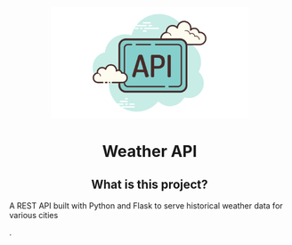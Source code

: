 <p align="center">
    <a href="https://raw.githubusercontent.com/jhonatanjk125/weather-api/master/6.png">
        <img src="https://raw.githubusercontent.com/jhonatanjk125/weather-api/master/6.png" height="200" />
    </a>
</p>
<h1 align="center">Weather API</h1>


<h2 align="center">What is this project?</h2>
<p> A REST API built with Python and Flask to serve historical weather data for various cities </p>.
